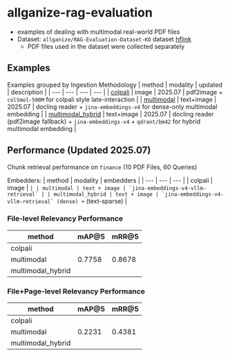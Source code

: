 # allganize-rag-evaluation
* examples of dealing with multimodal real-world PDF files
* Dataset: `allganize/RAG-Evaluation-Dataset-KO` dataset [hflink](https://huggingface.co/datasets/allganize/RAG-Evaluation-Dataset-KO)
    * PDF files used in the dataset were collected separately

## Examples
Examples grouped by Ingestion Methodology
| method | modality | updated | description |
| --- | --- | --- | --- |
| [colpali](./colpali) | image | 2025.07 | pdf2image + `colSmol-500M` for colpali style late-interaction |
| [multimodal](./multimodal) | text+image | 2025.07 | docling reader + `jina-embeddings-v4` for dense-only multimodal embedding |
| [multimodal_hybrid](./multimodal_hybrid) | text+image | 2025.07 | docling reader (pdf2image fallback) + `jina-embeddings-v4` + `qdrant/bm42` for hybrid multimodal embedding |


## Performance (Updated 2025.07)
Chunk retrieval performance on `finance` (10 PDF Files, 60 Queries)

Embedders:
| method | modality | embedders |
| --- | --- | --- |
| colpali | image | `` |
| multimodal | text + image | `jina-embeddings-v4-vllm-retrieval` |
| multimodal_hybrid | text + image | `jina-embeddings-v4-vllm-retrieval` (dense) + `` (text-sparse) |

### File-level Relevancy Performance 
| method | mAP@5 | mRR@5 |
| --- | --- | --- |
| colpali | | |
| multimodal | 0.7758 | 0.8678 |
| multimodal_hybrid | | |


### File+Page-level Relevancy Performance
| method | mAP@5 | mRR@5 |
| --- | --- | --- |
| colpali | | |
| multimodal | 0.2231| 0.4381 |
| multimodal_hybrid | | |

